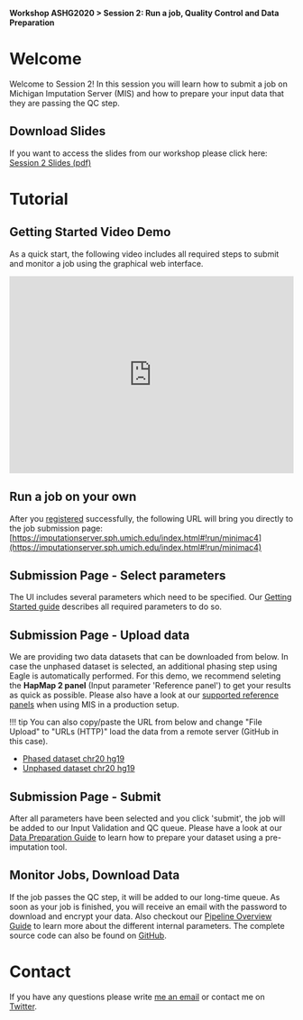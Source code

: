 **Workshop ASHG2020 > Session 2: Run a job, Quality Control and Data Preparation**

# Welcome

Welcome to Session 2! In this session you will learn how to submit a job on Michigan Imputation Server (MIS) and how to prepare your input data that they are passing the QC step.

## Download Slides
If you want to access the slides from our workshop please click here: [Session 2 Slides (pdf)](https://github.com/lukfor/imputationserver-ashg20/raw/main/slides/Section_2_MIS%20workshop%202020.pdf)

# Tutorial

## Getting Started Video Demo
As a quick start, the following video includes all required steps to submit and monitor a job using the graphical web interface.

<iframe width="100%" height="350" src="https://www.youtube.com/embed/hxGz1VkxfeM" frameborder="0" allow="accelerometer; autoplay; clipboard-write; encrypted-media; gyroscope; picture-in-picture" allowfullscreen></iframe>


## Run a job on your own
After you [registered](https://imputationserver.sph.umich.edu/start.html#!pages/register) successfully, the following URL will bring you directly to the job submission page:
[https://imputationserver.sph.umich.edu/index.html#!run/minimac4](https://imputationserver.sph.umich.edu/index.html#!run/minimac4)

## Submission Page - Select parameters
The UI includes several parameters which need to be specified. Our [Getting Started guide](https://imputationserver.readthedocs.io/en/latest/getting-started/) describes all required parameters to do so.

## Submission Page - Upload data

We are providing two data datasets that can be downloaded from below. In case the unphased dataset is selected, an additional phasing step using Eagle is automatically performed. For this demo, we recommend seleting the **HapMap 2 panel** (Input parameter 'Reference panel') to get your results as quick as possible. Please also have a look at our [supported reference panels](https://imputationserver.readthedocs.io/en/latest/reference-panels/) when using MIS in a production setup.

!!! tip
   You can also copy/paste the URL from below and change "File Upload" to "URLs (HTTP)" load the data from a remote server (GitHub in this case).


- [Phased dataset chr20 hg19](https://github.com/lukfor/imputationserver-ashg20/raw/main/files/chr20.R50.merged.1.330k.recode.small.vcf.gz)
- [Unphased dataset chr20 hg19](https://github.com/lukfor/imputationserver-ashg20/raw/main/files/chr20.R50.merged.1.330k.recode.unphased.small.vcf.gz)

## Submission Page - Submit
After all parameters have been selected and you click 'submit', the job will be added to our Input Validation and QC queue. Please have a look at our [Data Preparation Guide](https://imputationserver.readthedocs.io/en/latest/prepare-your-data) to learn how to prepare your dataset using a pre-imputation tool.

## Monitor Jobs, Download Data
If the job passes the QC step, it will be added to our long-time queue. As soon as your job is finished, you will receive an email with the password to download and encrypt your data. Also checkout our [Pipeline Overview Guide](https://imputationserver.readthedocs.io/en/latest/pipeline/) to learn more about the different internal parameters. The complete source code can also be found on [GitHub](https://imputationserver.sph.umich.edu).

# Contact
If you have any questions please write [me an email](mailto:sebastian.schoenherr@i-med.ac.at) or contact me on [Twitter](https://twitter.com/seppinho).
